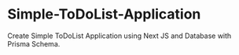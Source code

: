# Simple-ToDoList-Application
Create Simple ToDoList Application using Next JS and Database with Prisma Schema.
